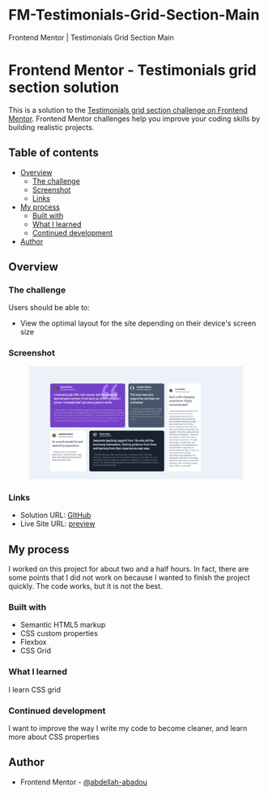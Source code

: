 # FM-Testimonials-Grid-Section-Main
Frontend Mentor | Testimonials Grid Section Main

# Frontend Mentor - Testimonials grid section solution

This is a solution to the [Testimonials grid section challenge on Frontend Mentor](https://www.frontendmentor.io/challenges/testimonials-grid-section-Nnw6J7Un7). Frontend Mentor challenges help you improve your coding skills by building realistic projects. 

## Table of contents

- [Overview](#overview)
  - [The challenge](#the-challenge)
  - [Screenshot](#screenshot)
  - [Links](#links)
- [My process](#my-process)
  - [Built with](#built-with)
  - [What I learned](#what-i-learned)
  - [Continued development](#continued-development)
- [Author](#author)


## Overview

### The challenge

Users should be able to:

- View the optimal layout for the site depending on their device's screen size

### Screenshot

<figure>
  <img src="desktop-screenshot.png" alt="screenshot">
</figure>

### Links

- Solution URL: [GItHub](https://github.com/abdellah-abadou/FM-Testimonials-Grid-Section-Main)
- Live Site URL: [preview](https://fm-testimonials-grid-section-main.netlify.app/)

## My process

I worked on this project for about two and a half hours. In fact, there are some points that I did not work on because I wanted to finish the project quickly. The code works, but it is not the best.

### Built with

- Semantic HTML5 markup
- CSS custom properties
- Flexbox
- CSS Grid

### What I learned

I learn  CSS grid

### Continued development

I want to improve the way I write my code to become cleaner, and learn more about CSS properties


## Author

- Frontend Mentor - [@abdellah-abadou](https://www.frontendmentor.io/profile/abdellah-abadou)
